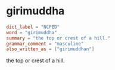 # girimuddha

``` toml
dict_label = "NCPED"
word = "girimuddha"
summary = "the top or crest of a hill."
grammar_comment = "masculine"
also_written_as = ["girimuddhan"]
```

the top or crest of a hill.

